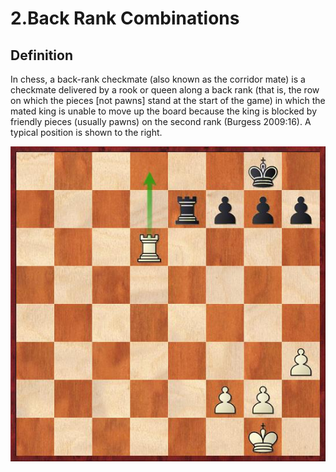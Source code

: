 # 2.Back Rank Combinations

## Definition

 In chess, a back-rank checkmate \(also known as the corridor mate\) is a checkmate delivered by a rook or queen along a back rank \(that is, the row on which the pieces \[not pawns\] stand at the start of the game\) in which the mated king is unable to move up the board because the king is blocked by friendly pieces \(usually pawns\) on the second rank \(Burgess 2009:16\). A typical position is shown to the right.

![white](../.gitbook/assets/pos3.jpg)

